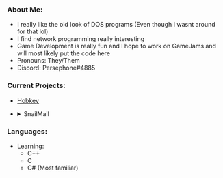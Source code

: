 
### About Me:
  - I really like the old look of DOS programs (Even though I wasnt around for that lol)
  - I find network programming really interesting
  - Game Development is really fun and I hope to work on GameJams and will most likely put the code here
  - Pronouns: They/Them
  - Discord: Persephone#4885

### Current Projects:
  - [Hobkey](https://github.com/GhostFire90/hobkey)
  - <details><summary>SnailMail</summary>
  
     [![newLook](https://user-images.githubusercontent.com/31078396/167166509-51c1a2c8-7ba8-45b7-be38-bf36f906dd65.gif)](https://github.com/GhostFire90/SnailMail)
  
</details>
  


### Languages:
  - Learning:
    - C++
    - C
    - C# (Most familiar)
 


<!--
**GhostFire90/GhostFire90** is a ✨ _special_ ✨ repository because its `README.md` (this file) appears on your GitHub profile.

Here are some ideas to get you started:

- 🔭 I’m currently working on ...
- 🌱 I’m currently learning ...
- 👯 I’m looking to collaborate on ...
- 🤔 I’m looking for help with ...
- 💬 Ask me about ...
- 📫 How to reach me: ...
- 😄 Pronouns: ...
- ⚡ Fun fact: ...
-->
